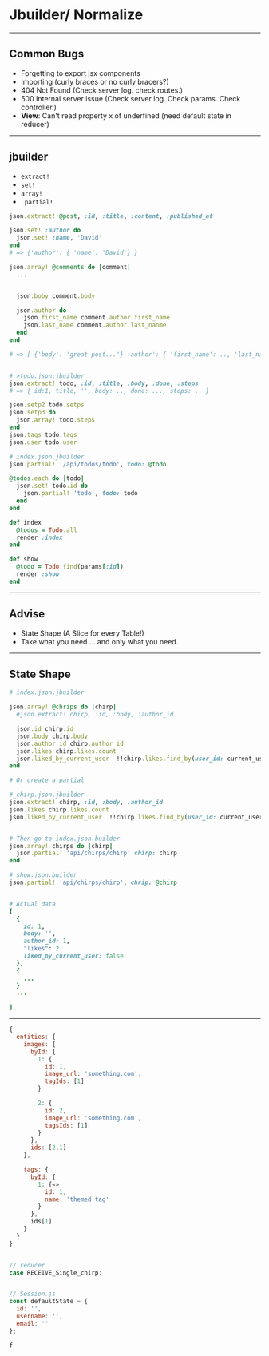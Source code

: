 # Jbuilder/ Normalize


-----
## Common Bugs
- Forgetting to export jsx components
- Importing (curly braces or no curly bracers?)
- 404 Not Found (Check server log. check routes.)
- 500 Internal server issue (Check server log. Check params. Check controller.)
- **View**: Can't read property x of underfined (need default state in reducer)


-----
## jbuilder
- `extract!`
- `set!`
- `array!`
- ` partial!`


```ruby
json.extract! @post, :id, :title, :content, :published_at

json.set! :author do
  json.set! :name, 'David'
end
# => {'author': { 'name': 'David'} }

json.array! @comments do |comment|
  ...


  json.boby comment.body

  json.author do
    json.first_name comment.author.first_name
    json.last_name comment.author.last_nanme
  end
end

# => [ {'body': 'great post...'} 'author': { 'first_name': .., 'last_name': ..}]

```

```ruby

# >todo.json.jbuilder
json.extract! todo, :id, :title, :body, :done, :steps
# => { id:1, title, '', body: .., done: ..., steps: .. }

json.setp2 todo.setps
json.setp3 do
  json.array! todo.steps
end
json.tags todo.tags
json.user todo.user

# index.json.jbuilder
json.partial! '/api/todos/todo', todo: @todo

@todos.each do |todo|
  json.set! todo.id do
    json.partial! 'todo', todo: todo
  end
end
```


```ruby
def index
  @todos = Todo.all
  render :index
end

def show
  @todo = Todo.find(params[:id])
  render :show
end
```


-----
## Advise
- State Shape (A Slice for every Table!)
- Take what you need ... and only what you need.


-----

## State Shape

```ruby
# index.json.jbuilder

json.array! @chrips do |chirp|
  #json.extract! chirp, :id, :body, :author_id

  json.id chirp.id
  json.body chirp.body
  json.author_id chirp.author_id
  json.likes chirp.likes.count
  json.liked_by_current_user  !!chirp.likes.find_by(user_id: current_user.id)
end

# Or create a partial

#_chirp.json.jbuilder
json.extract! chirp, :id, :body, :author_id
json.likes chirp.likes.count
json.liked_by_current_user  !!chirp.likes.find_by(user_id: current_user.id)


# Then go to index.json.builder
json.array! chirps do |chirp|
  json.partial! 'api/chirps/chirp' chirp: chirp
end

# show.json.builder
json.partial! 'api/chirps/chirp', chrip: @chirp


# Actual data
[
  {
    id: 1,
    body: '',
    author_id: 1,
    "likes": 2
    liked_by_current_user: false
  },
  {
    ...
  }
  ...

]
```

------


```js
{
  entities: {
    images: {
      byId: {
        1: {
          id: 1,
          image_url: 'something.com',
          tagIds: [1]
        }

        2: {
          id: 2,
          image_url: 'something.com',
          tagsIds: [1]
        }
      },
      ids: [2,1]
    },

    tags: {
      byId: {
        1: {«»
          id: 1,
          name: 'themed tag'
        }
      },
      ids[1]
    }
  }
}


// reducer
case RECEIVE_Single_chirp:


// Session.js
const defaultState = {
  id: '',
  username: '',
  email: ''
};

f
```
